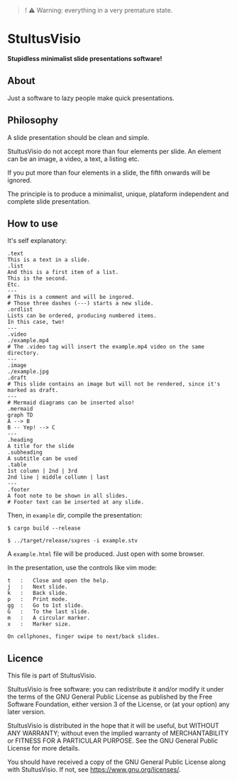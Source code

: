 > ! ⚠️ Warning: everything in a very premature state.

# StultusVisio
**Stupidless minimalist slide presentations software!**
## About
Just a software to lazy people make quick presentations.
## Philosophy
A slide presentation should be clean and simple.

StultusVisio do not accept more than four elements per slide. An element can be an image, a video, a text, a listing etc.

If you put more than four elements in a slide, the fifth onwards will be ignored.

The principle is to produce a minimalist, unique, plataform independent and complete slide presentation.

## How to use
It's self explanatory:

```
.text
This is a text in a slide.
.list 
And this is a first item of a list.
This is the second.
Etc.
---
# This is a comment and will be ingored.
# Those three dashes (---) starts a new slide.
.ordlist 
Lists can be ordered, producing numbered items.
In this case, two!
---
.video
./example.mp4
# The .video tag will insert the example.mp4 video on the same directory.
---
.image
./example.jpg
.draft
# This slide contains an image but will not be rendered, since it's marked as draft.
---
# Mermaid diagrams can be inserted also!
.mermaid
graph TD
A --> B
B -- Yep! --> C
---
.heading 
A title for the slide
.subheading 
A subtitle can be used
.table 
1st column | 2nd | 3rd 
2nd line | middle collumn | last
---
.footer 
A foot note to be shown in all slides.
# Footer text can be inserted at any slide.
``` 

Then, in `example` dir, compile the presentation:

```
$ cargo build --release

$ ../target/release/sxpres -i example.stv
```

A `example.html` file will be produced. Just open with some browser.

In the presentation, use the controls like vim mode:

```
t   :   Close and open the help.
j   :   Next slide.
k   :   Back slide.
p   :   Print mode. 
gg  :   Go to 1st slide.
G   :   To the last slide.
m   :   A circular marker.
x   :   Marker size.

On cellphones, finger swipe to next/back slides.
```

## Licence

This file is part of StultusVisio.

StultusVisio is free software: you can redistribute it and/or modify
it under the terms of the GNU General Public License as published by
the Free Software Foundation, either version 3 of the License, or
(at your option) any later version.

StultusVisio is distributed in the hope that it will be useful,
but WITHOUT ANY WARRANTY; without even the implied warranty of
MERCHANTABILITY or FITNESS FOR A PARTICULAR PURPOSE.  See the
GNU General Public License for more details.

You should have received a copy of the GNU General Public License
along with StultusVisio.  If not, see <https://www.gnu.org/licenses/>.
